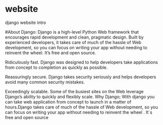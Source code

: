 # website
django website intro

#About Django:
Django is a high-level Python Web framework that encourages rapid development and clean, pragmatic design. Built by experienced developers, it takes care of much of the hassle of Web development, so you can focus on writing your app without needing to reinvent the wheel. It’s free and open source.

Ridiculously fast.
Django was designed to help developers take applications from concept to completion as quickly as possible.

Reassuringly secure.
Django takes security seriously and helps developers avoid many common security mistakes.

Exceedingly scalable.
Some of the busiest sites on the Web leverage Django’s ability to quickly and flexibly scale.
Why Django;
With django you can take web application  from concept to launch in a matter of hours.Django takes care of much of the hassle of Web development, so you can focus on writing your app without needing to reinvent the wheel . It`s free and open source
